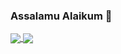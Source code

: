 ### Assalamu Alaikum 👋
<a href="https://github.com/rksazid">
  <img align="center" src="https://github-readme-stats.vercel.app/api?username=rksazid&count_private=true&show_icons=true" />
</a>
<a href="https://github.com/rksazid">
  <img align="center" src="https://github-readme-stats.vercel.app/api/top-langs/?username=rksazid" />
</a>

<!--
**rksazid/rksazid** is a ✨ _special_ ✨ repository because its `README.md` (this file) appears on your GitHub profile.

Here are some ideas to get you started:

- 🔭 I’m currently working on ...
- 🌱 I’m currently learning ...
- 👯 I’m looking to collaborate on ...
- 🤔 I’m looking for help with ...
- 💬 Ask me about ...
- 📫 How to reach me: ...
- 😄 Pronouns: ...
- ⚡ Fun fact: ...
-->
